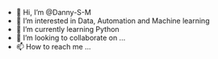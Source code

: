 - 👋 Hi, I’m @Danny-S-M
- 👀 I’m interested in Data, Automation and Machine learning
- 🌱 I’m currently learning Python
- 💞️ I’m looking to collaborate on ...
- 📫 How to reach me ...

<!---
Danny-S-M/Danny-S-M is a ✨ special ✨ repository because its `README.md` (this file) appears on your GitHub profile.
You can click the Preview link to take a look at your changes.
--->

